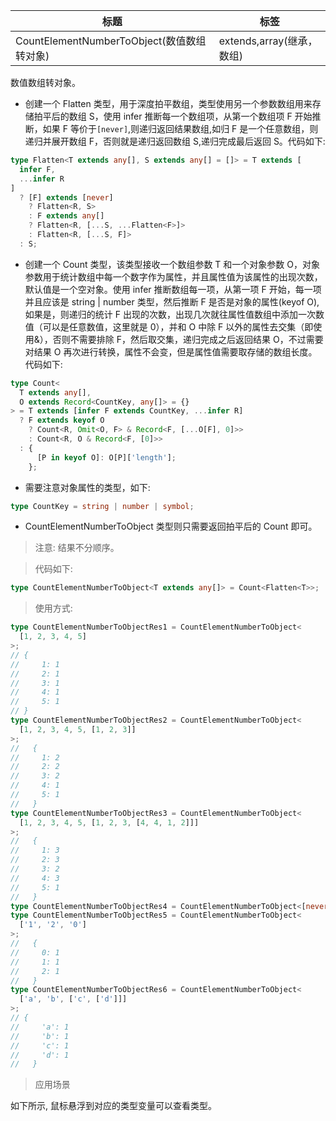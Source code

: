 | 标题                                       | 标签                      |
| ------------------------------------------ | ------------------------- |
| CountElementNumberToObject(数值数组转对象) | extends,array(继承，数组) |

数值数组转对象。

- 创建一个 Flatten 类型，用于深度拍平数组，类型使用另一个参数数组用来存储拍平后的数组 S，使用 infer 推断每一个数组项，从第一个数组项 F 开始推断，如果 F 等价于`[never]`,则递归返回结果数组,如归 F 是一个任意数组，则递归并展开数组 F，否则就是递归返回数组 S,递归完成最后返回 S。代码如下:

```ts
type Flatten<T extends any[], S extends any[] = []> = T extends [
  infer F,
  ...infer R
]
  ? [F] extends [never]
    ? Flatten<R, S>
    : F extends any[]
    ? Flatten<R, [...S, ...Flatten<F>]>
    : Flatten<R, [...S, F]>
  : S;
```

- 创建一个 Count 类型，该类型接收一个数组参数 T 和一个对象参数 O，对象参数用于统计数组中每一个数字作为属性，并且属性值为该属性的出现次数，默认值是一个空对象。使用 infer 推断数组每一项，从第一项 F 开始，每一项并且应该是 string | number 类型，然后推断 F 是否是对象的属性(keyof O),如果是，则递归的统计 F 出现的次数，出现几次就往属性值数组中添加一次数值（可以是任意数值，这里就是 0），并和 O 中除 F 以外的属性去交集（即使用&），否则不需要排除 F，然后取交集，递归完成之后返回结果 O，不过需要对结果 O 再次进行转换，属性不会变，但是属性值需要取存储的数组长度。代码如下:

```ts
type Count<
  T extends any[],
  O extends Record<CountKey, any[]> = {}
> = T extends [infer F extends CountKey, ...infer R]
  ? F extends keyof O
    ? Count<R, Omit<O, F> & Record<F, [...O[F], 0]>>
    : Count<R, O & Record<F, [0]>>
  : {
      [P in keyof O]: O[P]['length'];
    };
```

- 需要注意对象属性的类型，如下:

```ts
type CountKey = string | number | symbol;
```

- CountElementNumberToObject 类型则只需要返回拍平后的 Count 即可。

> 注意: 结果不分顺序。

> 代码如下:

```ts
type CountElementNumberToObject<T extends any[]> = Count<Flatten<T>>;
```

> 使用方式:

```ts
type CountElementNumberToObjectRes1 = CountElementNumberToObject<
  [1, 2, 3, 4, 5]
>;
// {
//     1: 1
//     2: 1
//     3: 1
//     4: 1
//     5: 1
// }
type CountElementNumberToObjectRes2 = CountElementNumberToObject<
  [1, 2, 3, 4, 5, [1, 2, 3]]
>;
//   {
//     1: 2
//     2: 2
//     3: 2
//     4: 1
//     5: 1
//   }
type CountElementNumberToObjectRes3 = CountElementNumberToObject<
  [1, 2, 3, 4, 5, [1, 2, 3, [4, 4, 1, 2]]]
>;
//   {
//     1: 3
//     2: 3
//     3: 2
//     4: 3
//     5: 1
//   }
type CountElementNumberToObjectRes4 = CountElementNumberToObject<[never]>; // {}
type CountElementNumberToObjectRes5 = CountElementNumberToObject<
  ['1', '2', '0']
>;
//   {
//     0: 1
//     1: 1
//     2: 1
//   }
type CountElementNumberToObjectRes6 = CountElementNumberToObject<
  ['a', 'b', ['c', ['d']]]
>;
// {
//     'a': 1
//     'b': 1
//     'c': 1
//     'd': 1
//   }
```

> 应用场景

如下所示, 鼠标悬浮到对应的类型变量可以查看类型。

<div class="code-editor" data-url="codes/typescript/demo/CountElementNumberToObject.ts" data-language="typescript"></div>
